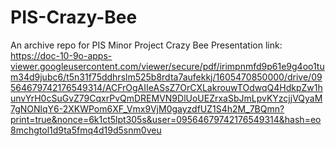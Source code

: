 # PIS-Crazy-Bee
An archive repo for PIS Minor Project Crazy Bee 
Presentation link: https://doc-10-9o-apps-viewer.googleusercontent.com/viewer/secure/pdf/irimpnmfd9p61e9g4oo1tum34d9jubc6/t5n31f75ddhrslm525b8rdta7aufekkj/1605470850000/drive/09564679742176549314/ACFrOgAIIeASsZ7OrCXLakrouwTOdwqQ4HdkpZw1hunvYrH0cSuGvZ79CqxrPvQmDREMVN9DlUoUEZrxaSbJmLpvKYzcjjVQyaM7gNONlqY6-2XKWPom6XF_Vmx9VjM0gayzdfUZ1S4h2M_7BQmn?print=true&nonce=6k1ct5lpt305s&user=09564679742176549314&hash=eo8mchgtol1d9ta5fmq4d19d5snm0veu
